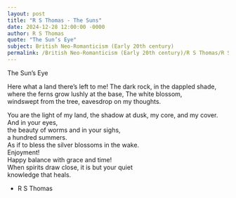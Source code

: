 ```yaml
---
layout: post
title: "R S Thomas - The Suns"
date: 2024-12-28 12:00:00 -0000
author: R S Thomas
quote: "The Sun’s Eye"
subject: British Neo-Romanticism (Early 20th century)
permalink: /British Neo-Romanticism (Early 20th century)/R S Thomas/R S Thomas - The Suns
---
```


The Sun’s Eye

Here what a land 
there’s left to me! 
    The dark rock, 
in the dappled shade,  
where the ferns 
grow lushly at the base,
    The white blossom,  
windswept from the tree, 
    eavesdrop on my thoughts.

You are the light of my land, 
    the shadow at dusk, 
my core, and my cover.  
And in your eyes,  
the beauty of worms 
    and in your sighs,  
a hundred summers.  
As if to bless 
the silver blossoms in the wake.  
    Enjoyment!  
Happy balance with grace and time!  
When spirits draw close,
it is but your quiet  
    knowledge that heals.

- R S Thomas

